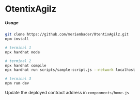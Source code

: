 # OtentixAgilz
<h5>Usage</h5>

 ```bash
git clone https://github.com/meriembader/OtentixAgilz.git
npm install

# terminal 1
npx hardhat node

# terminal 2
npx hardhat compile
npx hardhat run scripts/sample-script.js --network localhost

# terminal 3 
npm run dev
```

Update the deployed contract address in `compoonents/home.js` 
    
